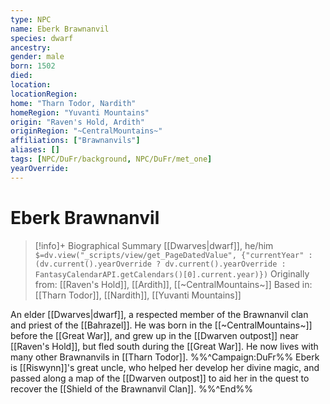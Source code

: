 ```yaml
---
type: NPC
name: Eberk Brawnanvil
species: dwarf
ancestry: 
gender: male
born: 1502
died: 
location: 
locationRegion:
home: "Tharn Todor, Nardith"
homeRegion: "Yuvanti Mountains"
origin: "Raven's Hold, Ardith"
originRegion: "~CentralMountains~"
affiliations: ["Brawnanvils"]
aliases: []
tags: [NPC/DuFr/background, NPC/DuFr/met_one]
yearOverride: 
---
```

# Eberk Brawnanvil
>[!info]+ Biographical Summary
>[[Dwarves|dwarf]], he/him
>`$=dv.view("_scripts/view/get_PageDatedValue", {"currentYear" : (dv.current().yearOverride ? dv.current().yearOverride : FantasyCalendarAPI.getCalendars()[0].current.year)})`
>Originally from: [[Raven's Hold]], [[Ardith]], [[~CentralMountains~]]
>Based in: [[Tharn Todor]], [[Nardith]], [[Yuvanti Mountains]]

An elder [[Dwarves|dwarf]], a respected member of the Brawnanvil clan and priest of the [[Bahrazel]]. He was born in the [[~CentralMountains~]] before the [[Great War]], and grew up in the [[Dwarven outpost]] near [[Raven's Hold]], but fled south during the [[Great War]]. He now lives with many other Brawnanvils in [[Tharn Todor]]. 
%%^Campaign:DuFr%%
Eberk is [[Riswynn]]'s great uncle, who helped her develop her divine magic, and passed along a map of the [[Dwarven outpost]] to aid her in the quest to recover the [[Shield of the Brawnanvil Clan]]. 
%%^End%%